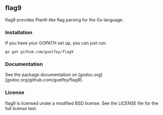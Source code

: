 flag9
-----

flag9 provides Plan9-like flag parsing for the Go language.

### Installation

If you have your GOPATH set up, you can just run:

```
go get github.com/guelfey/flag9
```

### Documentation

See the package documentation on
[godoc.org][godoc.org/github.com/guelfey/flag9].

### License

flag9 is licensed under a modified BSD license. See the LICENSE file for the
full license text.
